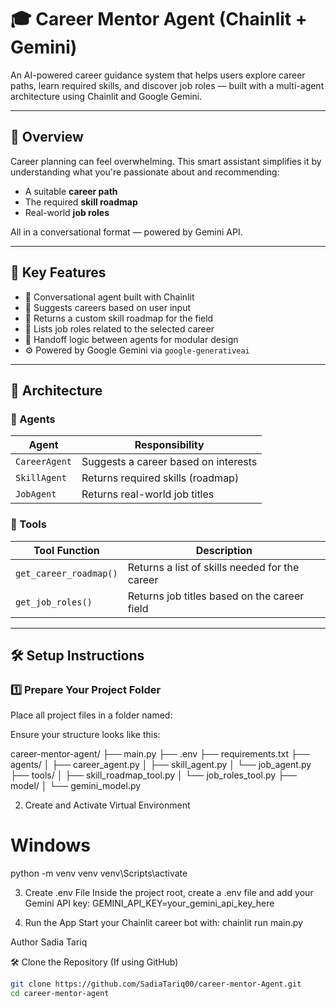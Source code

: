 # 🎓 Career Mentor Agent (Chainlit + Gemini)

An AI-powered career guidance system that helps users explore career paths, learn required skills, and discover job roles — built with a multi-agent architecture using Chainlit and Google Gemini.

---

## 🚀 Overview

Career planning can feel overwhelming. This smart assistant simplifies it by understanding what you're passionate about and recommending:
- A suitable **career path**
- The required **skill roadmap**
- Real-world **job roles**

All in a conversational format — powered by Gemini API.

---

## 🧠 Key Features

- 🤖 Conversational agent built with Chainlit
- 🎯 Suggests careers based on user input
- 📘 Returns a custom skill roadmap for the field
- 💼 Lists job roles related to the selected career
- 🔁 Handoff logic between agents for modular design
- ⚙️ Powered by Google Gemini via `google-generativeai`

---

## 🧱 Architecture

### 🔹 Agents

| Agent            | Responsibility                                |
|------------------|-----------------------------------------------|
| `CareerAgent`    | Suggests a career based on interests          |
| `SkillAgent`     | Returns required skills (roadmap)             |
| `JobAgent`       | Returns real-world job titles                 |

### 🔧 Tools

| Tool Function           | Description                                         |
|-------------------------|-----------------------------------------------------|
| `get_career_roadmap()`  | Returns a list of skills needed for the career      |
| `get_job_roles()`       | Returns job titles based on the career field        |

---

## 🛠️ Setup Instructions

### 1️⃣ Prepare Your Project Folder

Place all project files in a folder named:

Ensure your structure looks like this:

career-mentor-agent/
├── main.py
├── .env
├── requirements.txt
├── agents/
│ ├── career_agent.py
│ ├── skill_agent.py
│ └── job_agent.py
├── tools/
│ ├── skill_roadmap_tool.py
│ └── job_roles_tool.py
├── model/
│ └── gemini_model.py



2. Create and Activate Virtual Environment
# Windows
python -m venv venv
venv\Scripts\activate

3. Create .env File
Inside the project root, create a .env file and add your Gemini API key:
GEMINI_API_KEY=your_gemini_api_key_here

4. Run the App
Start your Chainlit career bot with:
chainlit run main.py

 Author
Sadia Tariq

🛠️ Clone the Repository (If using GitHub)

```bash
git clone https://github.com/SadiaTariq00/career-mentor-Agent.git
cd career-mentor-agent
